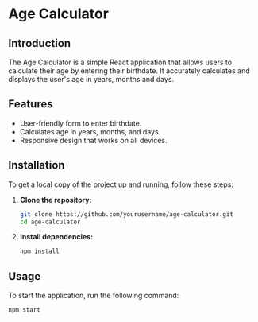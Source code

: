 # Age Calculator

## Introduction
The Age Calculator is a simple React application that allows users to calculate their age by entering their birthdate. It accurately calculates and displays the user's age in years, months and days.

## Features
- User-friendly form to enter birthdate.
- Calculates age in years, months, and days.
- Responsive design that works on all devices.

## Installation
To get a local copy of the project up and running, follow these steps:

1. **Clone the repository:**
    ```bash
    git clone https://github.com/yourusername/age-calculator.git
    cd age-calculator
    ```

2. **Install dependencies:**
    ```bash
    npm install
    ```

## Usage
To start the application, run the following command:
```bash
npm start
